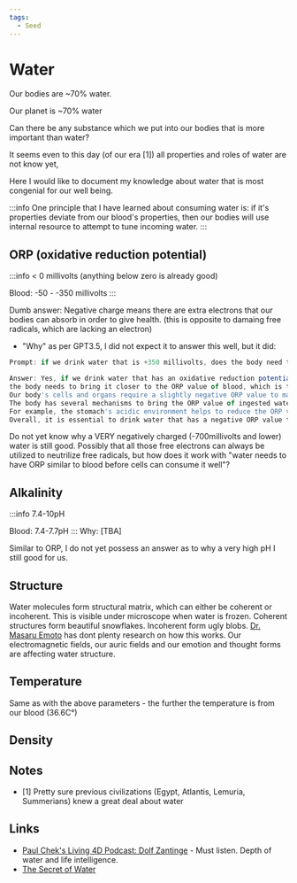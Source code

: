 ```yaml
---
tags:
  - Seed
---
```


# Water

Our bodies are ~70% water.

Our planet is ~70% water

Can there be any substance which we put into our bodies that is more important than water?

It seems even to this day (of our era [1]) all properties and roles of water are not know yet,

Here I would like to document my knowledge about water that is most congenial for our well being.

:::info
One principle that I have learned about consuming water is: if it's properties deviate from our blood's properties,
then our bodies will use internal resource to attempt to tune incoming water.
:::

## ORP (oxidative reduction potential)

:::info
< 0 millivolts (anything below zero is already good)

Blood: -50 - -350 millivolts
:::

Dumb answer: Negative charge means there are extra electrons that our bodies can absorb in order to give health.
(this is opposite to damaing free radicals, which are lacking an electron)

- "Why" as per GPT3.5, I did not expect it to answer this well, but it did:

```javascript
Prompt: if we drink water that is +350 millivolts, does the body need to make this water closer to the ORP of blood?

Answer: Yes, if we drink water that has an oxidative reduction potential (ORP) value of +350 millivolts,
the body needs to bring it closer to the ORP value of blood, which is typically negative.
Our body's cells and organs require a slightly negative ORP value to maintain a healthy environment.
The body has several mechanisms to bring the ORP value of ingested water closer to its optimal range.
For example, the stomach's acidic environment helps to reduce the ORP value of the water, and the body's antioxidant systems also help to neutralize any excess positive ORP values in the water.
Overall, it is essential to drink water that has a negative ORP value to maintain optimal health.
```

Do not yet know why a VERY negatively charged (-700millivolts and lower) water is still good.
Possibly that all those free electrons can always be utilized to neutrilize free radicals,
but how does it work with "water needs to have ORP similar to blood before cells can consume it well"?

## Alkalinity

:::info
7.4-10pH

Blood: 7.4-7.7pH
:::
Why: [TBA]

Similar to ORP, I do not yet possess an answer as to why a very high pH I still good for us.

## Structure

Water molecules form structural matrix, which can either be coherent or incoherent.
This is visible under microscope when water is frozen.
Coherent structures form beautiful snowflakes. Incoherent form ugly blobs.
[Dr. Masaru Emoto](https://thewellnessenterprise.com/emoto/) has dont plenty research on how this works.
Our electromagnetic fields, our auric fields and our emotion and thought forms are affecting water structure.

## Temperature

Same as with the above parameters - the further the temperature is from our blood (36.6C°)

## Density

## Notes

- [1] Pretty sure previous civilizations (Egypt, Atlantis, Lemuria, Summerians) knew a great deal about water

## Links

- [Paul Chek's Living 4D Podcast: Dolf Zantinge](https://chekinstitute.com/blog/podcast-episodes/episode-170-dolf-zantinge-water-health-and-our-future/) - Must listen. Depth of water and life intelligence.
- [The Secret of Water](https://www.amazon.co.uk/Secret-Water-Saida-Medvedeva-Rysavy/dp/B06WD3LFXV/ref=sr_1_3?adgrpid=52558833559&hvadid=259052314026&hvdev=c&hvlocint=9045061&hvlocphy=9074336&hvnetw=g&hvqmt=e&hvrand=16954003918301717336&hvtargid=kwd-493418125432&hydadcr=24405_1816066&keywords=the+secret+of+water&qid=1681038724&sr=8-3)
